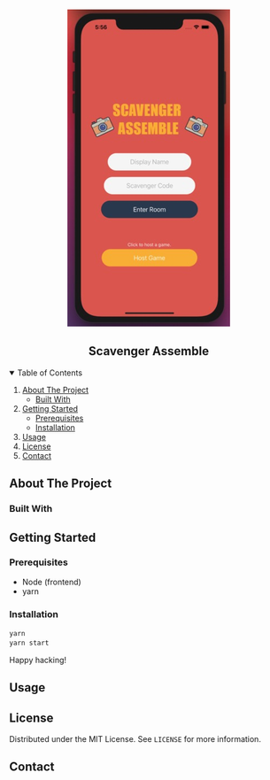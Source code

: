 <br />
<p align="center">
  <a href="https://github.com/arjun006/scavengers_assemble">
    <img src="/assets/fonts/images/homescreen.jpg" alt="Logo">
  </a>

  <div align="center">

</div>

  <h2 align="center">Scavenger Assemble</h2>

</p>

<!-- TABLE OF CONTENTS -->
<details open="open">
  <summary>Table of Contents</summary>
  <ol>
    <li>
      <a href="#about-the-project">About The Project</a>
      <ul>
        <li><a href="#built-with">Built With</a></li>
      </ul>
    </li>
    <li>
      <a href="#getting-started">Getting Started</a>
      <ul>
        <li><a href="#prerequisites">Prerequisites</a></li>
        <li><a href="#installation">Installation</a></li>
      </ul>
    </li>
    <li><a href="#usage">Usage</a></li>
    <li><a href="#license">License</a></li>
    <li><a href="#contact">Contact</a></li>
  </ol>
</details>

<!-- ABOUT THE PROJECT -->

## About The Project



### Built With


<!-- GETTING STARTED -->

## Getting Started



### Prerequisites

- Node (frontend)
- yarn

### Installation

```sh
yarn
yarn start
```

Happy hacking!

<!-- USAGE EXAMPLES -->

## Usage



<!-- LICENSE -->

## License

Distributed under the MIT License. See `LICENSE` for more information.

<!-- CONTACT -->

## Contact
